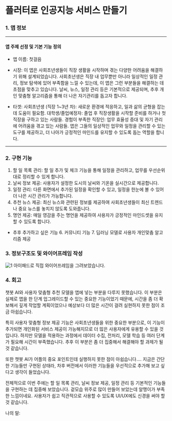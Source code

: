# 플러터로 인공지능 서비스 만들기
### 1. 앱 정보
---
#### 앱 주제 선정 및 기본 기능 정의
- 앱 이름: 첫걸음
- 시장:
이 앱은 사회초년생들이 직장 생활을 시작하며 겪는 다양한 어려움을 해결하기 위해 설계되었습니다. 사회초년생은 직장 내 업무뿐만 아니라 일상적인 일정 관리, 정보 탐색에 있어 부족함을 느낄 수 있는데, 이 앱은 그런 부분들을 해결하는 데 초점을 맞추고 있습니다. 날씨, 뉴스, 일정 관리 등은 기본적으로 제공되며, 추후 개인 맞춤형 알고리즘을 통해 더 나은 자기관리를 돕고자 합니다.

- 타겟:
사회초년생 (직장 1~3년 차): 새로운 환경에 적응하고, 일과 삶의 균형을 잡는 데 도움이 필요함.
대학생/졸업예정자: 졸업 후 직장생활을 시작할 준비를 하거나 첫 직장을 구하고 있는 사람들.
경험이 부족한 직장인: 업무 효율성 증대 및 자기 관리에 어려움을 겪고 있는 사람들.
앱은 그들의 일상적인 업무와 일정을 관리할 수 있는 도구를 제공하고, 더 나아가 긍정적인 마인드를 유지할 수 있도록 돕는 역할을 합니다.
---


### 2. 구현 기능
1. 할 일 목록 관리: 할 일 추가 및 체크 기능을 통해 일정을 관리하고, 업무를 우선순위대로 정리할 수 있게 합니다.
2. 날씨 정보 제공: 사용자가 설정한 도시의 날씨와 기온을 실시간으로 제공합니다.
3. 일정 관리: 다른 화면에서 추가된 일정을 확인할 수 있고, 일정을 한눈에 볼 수 있어 더 나은 시간 관리가 가능합니다.
4. 추천 뉴스 제공: 최신 뉴스와 관련된 정보를 제공하여 사회초년생들이 최신 트렌드나 중요 뉴스를 놓치지 않도록 도와줍니다.
5. 명언 제공: 매일 영감을 주는 명언을 제공하여 사용자가 긍정적인 마인드셋을 유지할 수 있도록 합니다.
+ 추후 추가하고 싶은 기능
  6. 커뮤니티 기능
  7. 딥러닝 모델로 사용자 개인맞춤 알고리즘 제공


### 3. 정보구조도 및 와이어프레임 작성
![1](https://github.com/user-attachments/assets/a4fb3164-92b6-4302-9bb0-0263d0cbe70d)
아이패드로 직접 와이어프레임을 그려보았습니다.



### 4. 회고
챗봇 AI와 사용자 맞춤형 추천 모델을 앱에 넣는 부분을 다루지 못했습니다.
이 부분은 실제로 앱을 한 단계 업그레이드할 수 있는 중요한 기능이었기 때문에, 시간을 좀 더 확보해서 깊게 작업할 계획이었으나 예상보다 더 많은 시간이 걸려 실현하지 못한 점이 조금 아쉽습니다.

특히 사용자 맞춤형 정보 제공 기능은 사회초년생들을 위한 중요한 부분으로, 이 기능이 추가되면 개인화된 서비스 제공이 가능해지므로 더 많은 사용자에게 유용할 수 있을 것입니다. 하지만 모델을 적용하는 과정에서 데이터 수집, 전처리, 모델 학습 등 여러 단계가 필요해 시간이 부족했습니다. 추후 이 부분은 좀 더 집중해서 해결해야 할 과제가 될 것 같습니다.

또한 챗봇 AI가 어플의 중요 포인트인데 실행하지 못한 점이 아쉽습니다.... 지금은 간단한 기능들만 구현된 상태라, 차후 버전에서 이러한 기능들을 우선적으로 추가해 보고 싶다고 생각이 들었습니다.

전체적으로 이번 주에는 할 일 목록 관리, 날씨 정보 제공, 일정 관리 등 기본적인 기능들을 구현하는 데 집중해 보았습니다. 겉모습 위주로 많이 만들어 보았는데 알맹이가 부족한 느낌이네요. 사용자가 쉽고 직관적으로 사용할 수 있도록 UI/UX에도 신경을 써야 할 것 같습니다. 






나의 말:
